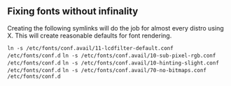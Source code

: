 ## Fixing fonts without infinality

Creating the following symlinks will do the job for almost every distro using X. This will create reasonable defaults for font rendering.

`ln -s /etc/fonts/conf.avail/11-lcdfilter-default.conf /etc/fonts/conf.d`
`ln -s /etc/fonts/conf.avail/10-sub-pixel-rgb.conf /etc/fonts/conf.d`
`ln -s /etc/fonts/conf.avail/10-hinting-slight.conf /etc/fonts/conf.d`
`ln -s /etc/fonts/conf.avail/70-no-bitmaps.conf /etc/fonts/conf.d`
